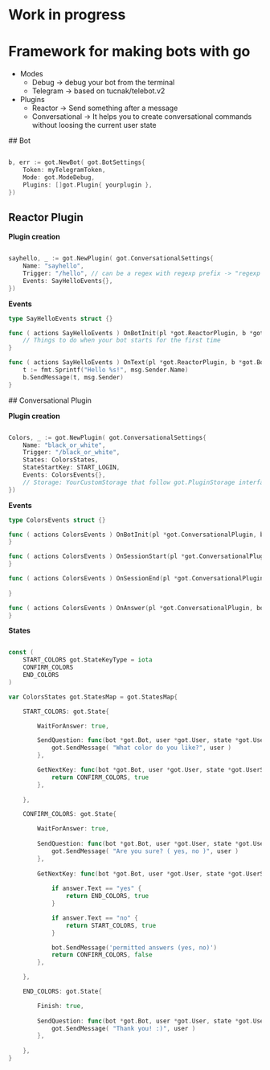 # Work in progress

# Framework for making bots with go

- Modes 
    - Debug    -> debug your bot from the terminal
    - Telegram -> based on tucnak/telebot.v2
- Plugins
    - Reactor -> Send something after a message
    - Conversational -> It helps you to create conversational commands without loosing the current user state

## Bot

```go

b, err := got.NewBot( got.BotSettings{
    Token: myTelegramToken,
    Mode: got.ModeDebug,
    Plugins: []got.Plugin{ yourplugin },
})

```

## Reactor Plugin

**Plugin creation**
```go

sayhello, _ := got.NewPlugin( got.ConversationalSettings{
    Name: "sayhello",
    Trigger: "/hello", // can be a regex with regexp prefix -> "regexp (hi|hello)"
    Events: SayHelloEvents{},
})
```

**Events**
```go
type SayHelloEvents struct {}

func ( actions SayHelloEvents ) OnBotInit(pl *got.ReactorPlugin, b *got.Bot) {
    // Things to do when your bot starts for the first time
}

func ( actions SayHelloEvents ) OnText(pl *got.ReactorPlugin, b *got.Bot, msg got.Message) {
    t := fmt.Sprintf("Hello %s!", msg.Sender.Name)
    b.SendMessage(t, msg.Sender)
}
```

## Conversational Plugin

**Plugin creation**
```go

Colors, _ := got.NewPlugin( got.ConversationalSettings{
    Name: "black_or_white",
    Trigger: "/black_or_white",
    States: ColorsStates,
    StateStartKey: START_LOGIN,
    Events: ColorsEvents{},
    // Storage: YourCustomStorage that follow got.PluginStorage interface
})

```

**Events**
```go
type ColorsEvents struct {}

func ( actions ColorsEvents ) OnBotInit(pl *got.ConversationalPlugin, bot *got.Bot) {
}

func ( actions ColorsEvents ) OnSessionStart(pl *got.ConversationalPlugin, bot *got.Bot, user *got.User, state *got.UserState) {
}

func ( actions ColorsEvents ) OnSessionEnd(pl *got.ConversationalPlugin, bot *got.Bot, user *got.User, state *got.UserState) {
    
}

func ( actions ColorsEvents ) OnAnswer(pl *got.ConversationalPlugin, bot *got.Bot, user *got.User, answer got.UserAnswer, state *got.UserState) {
}
```

**States**
```go

const (
    START_COLORS got.StateKeyType = iota
    CONFIRM_COLORS
    END_COLORS
)

var ColorsStates got.StatesMap = got.StatesMap{

    START_COLORS: got.State{

        WaitForAnswer: true,

        SendQuestion: func(bot *got.Bot, user *got.User, state *got.UserState) {
            got.SendMessage( "What color do you like?", user )
        },

        GetNextKey: func(bot *got.Bot, user *got.User, state *got.UserState, answer got.Message) (got.StateKeyType, bool) {
            return CONFIRM_COLORS, true
        },
    
    },

    CONFIRM_COLORS: got.State{

        WaitForAnswer: true,
        
        SendQuestion: func(bot *got.Bot, user *got.User, state *got.UserState) {
            got.SendMessage( "Are you sure? ( yes, no )", user )
        },
    
        GetNextKey: func(bot *got.Bot, user *got.User, state *got.UserState, answer got.Message) (got.StateKeyType, bool) {
            
            if answer.Text == "yes" {
                return END_COLORS, true
            }

            if answer.Text == "no" {
                return START_COLORS, true
            }

            bot.SendMessage('permitted answers (yes, no)')
            return CONFIRM_COLORS, false
        },

    },

    END_COLORS: got.State{

        Finish: true,
        
        SendQuestion: func(bot *got.Bot, user *got.User, state *got.UserState) {
            got.SendMessage( "Thank you! :)", user )
        },
    
    },
}

```

